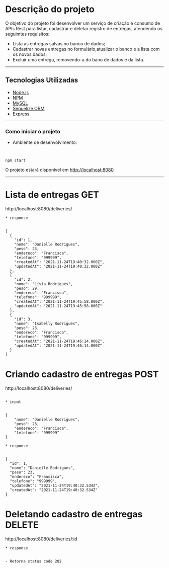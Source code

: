 

# Descrição do projeto

O objetivo do projeto foi desenvolver um serviço de criação e consumo de APIs Rest para listar, cadastrar e deletar registro de entregas, atendendo os seguimtes requisitos:

- Lista as entregas salvas no banco de dados;
- Cadastrar novas entregas no formulário,atualizar o banco e a lista com os novos dados;
- Excluir uma entrega, removendo-a do bano de dados e da lista.

---

## Tecnologias Utilizadas

- [Node.js](https://nodejs.org/en/)
- [NPM](https://www.npmjs.com/)
- [MySQL](https://mysql.com)
- [Sequelize ORM](https://sequelize.org/)
- [Express](https://expressjs.com/pt-br/)

---

### Como iniciar o projeto

- Ambiente de desenvolvimento:

```


npm start
```

O projeto estará disponível em <http://localhost:8080>

---

# Lista de entregas GET

http://localhost:8080/deliveries/

```
* response


[
  {
    "id": 1,
    "nome": "Danielle Rodrigues",
    "peso": 23,
    "endereco": "Francisca",
    "telefone": "999999",
    "createdAt": "2021-11-24T19:40:32.000Z",
    "updatedAt": "2021-11-24T19:40:32.000Z"
  },
  {
    "id": 2,
    "nome": "Lívia Rodrigues",
    "peso": 29,
    "endereco": "Francisca",
    "telefone": "999999",
    "createdAt": "2021-11-24T19:45:58.000Z",
    "updatedAt": "2021-11-24T19:45:58.000Z"
  },
  {
    "id": 3,
    "nome": "Isabelly Rodrigues",
    "peso": 23,
    "endereco": "Francisca",
    "telefone": "999999",
    "createdAt": "2021-11-24T19:46:14.000Z",
    "updatedAt": "2021-11-24T19:46:14.000Z"
  }
]

```

# Criando cadastro de entregas POST



http://localhost:8080/deliveries/

```

* input


{		
    "nome": "Danielle Rodrigues",
    "peso": 23,
    "endereco": "Francisca",
    "telefone": "999999"
}

* response


{
  "id": 1,
  "nome": "Danielle Rodrigues",
  "peso": 23,
  "endereco": "Francisca",
  "telefone": "999999",
  "updatedAt": "2021-11-24T19:40:32.534Z",
  "createdAt": "2021-11-24T19:40:32.534Z"
}

```
# Deletando cadastro de entregas DELETE




http://localhost:8080/deliveries/:id


```
* response


- Retorna status code 202

```
